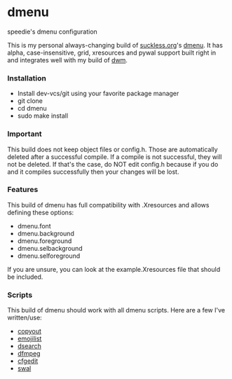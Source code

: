 # dmenu
speedie's dmenu configuration

This is my personal always-changing build of [suckless.org](https://suckless.org)'s [dmenu](https://tools.suckless.org/dmenu).
It has alpha, case-insensitive, grid, xresources and pywal support built right in and integrates well with my build of [dwm](https://github.com/speedie-de/dwm).

### Installation
- Install dev-vcs/git using your favorite package manager
- git clone <this-url>
- cd dmenu
- sudo make install
  
### Important
This build does not keep object files or config.h. Those are automatically deleted after a successful compile. If a compile is not successful, they will not be deleted. If that's the case, do NOT edit config.h because if you do and it compiles successfully then your changes will be lost.

### Features
This build of dmenu has full compatibility with .Xresources and allows defining these options:
- dmenu.font
- dmenu.background
- dmenu.foreground
- dmenu.selbackground
- dmenu.selforeground

If you are unsure, you can look at the example.Xresources file that should be included.

### Scripts
This build of dmenu should work with all dmenu scripts. Here are a few I've written/use:
- [copyout](https://github.com/speediegamer/copyout)
- [emojilist](https://raw.githubusercontent.com/speedie-de/st/main/emojilist)
- [dsearch](https://github.com/speediegamer/dsearch)
- [dfmpeg](https://github.com/speediegamer/dfmpeg)
- [cfgedit](https://github.com/speediegamer/cfgedit)
- [swal](https://github.com/speediegamer/swal)
